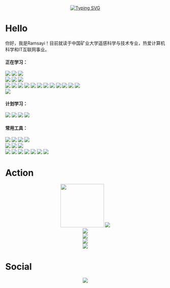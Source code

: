 <div align="center">
	<a href="https://git.io/typing-svg"><img src="https://readme-typing-svg.demolab.com?font=Fira+Code&size=40&pause=1000&color=2196F3&width=500&height=80&lines=console.log('Hello!')" alt="Typing SVG" /></a>
</div>

# Hello

你好，我是Ramsayi！目前就读于中国矿业大学遥感科学与技术专业，热爱计算机科学和IT互联网事业。

#### 正在学习：

<span >
	<img  src="https://img.shields.io/badge/-C++-00599C?style=flat-square&logo=cplusplus" />
	<img  src="https://img.shields.io/badge/-Python-black?style=flat-square&logo=python" />
	<img  src="https://img.shields.io/badge/-MySQL-black?style=flat-square&logo=mysql" />
	<br />
	<img  src="https://img.shields.io/badge/-Dart-0175C2?style=flat-square&logo=dart" />
	<img  src="https://img.shields.io/badge/-Flutter-02569B?style=flat-square&logo=flutter" />
	<img  src="https://img.shields.io/badge/-React Native-black?style=flat-square&logo=react" />
	<br />
	<img  src="https://img.shields.io/badge/-HTML5-E34F26?style=flat-square&logo=html5&logoColor=white" />
	<img  src="https://img.shields.io/badge/-CSS3-1572B6?style=flat-square&logo=css3" />
	<img  src="https://img.shields.io/badge/-JavaScript-black?style=flat-square&logo=javascript" />
	<img  src="https://img.shields.io/badge/-TypeScript-black?style=flat-square&logo=typescript" />
	<img  src="https://img.shields.io/badge/-jQuery-0769AD?style=flat-square&logo=jquery" />
	<img  src="https://img.shields.io/badge/-BootStrap-black?style=flat-square&logo=bootstrap" />
	<img  src="https://img.shields.io/badge/-Node.js-black?style=flat-square&logo=node.js" />
	<img  src="https://img.shields.io/badge/-Axios-5A29E4?style=flat-square&logo=axios" />
	<img  src="https://img.shields.io/badge/-Webpack-black?style=flat-square&logo=webpack" />
	<img  src="https://img.shields.io/badge/-Vue.js-black?style=flat-square&logo=vue.js" />
	<img  src="https://img.shields.io/badge/-React.js-black?style=flat-square&logo=react" />
	<img  src="https://img.shields.io/badge/-Quasar-1976D2?style=flat-square&logo=quasar" />
	<br />
	<img  src="https://img.shields.io/badge/-Vim-019733?style=flat-square&logo=vim" />
</span>

#### 计划学习：

<span >
	<img  src="https://img.shields.io/badge/-Docker-black?style=flat-square&logo=docker" />
	<img  src="https://img.shields.io/badge/-KOA-33333D?style=flat-square&logo=koa" />
	<img  src="https://img.shields.io/badge/-MongoDB-black?style=flat-square&logo=mongodb" />
	<img  src="https://img.shields.io/badge/-Electron-black?style=flat-square&logo=electron" />
</span>

#### 常用工具：

<span >
	<img  src="https://img.shields.io/badge/-Windows 11-black?style=flat-square&logo=Windows" />
	<img  src="https://img.shields.io/badge/-Ubuntu 22-black?style=flat-square&logo=ubuntu" />
	<img  src="https://img.shields.io/badge/-Fedora 37-black?style=flat-square&logo=fedora" />
	<img  src="https://img.shields.io/badge/-Manjaro KDE 21-black?style=flat-square&logo=manjaro" />
    <br />
	<img  src="https://img.shields.io/badge/-Adobe PhotoShop-black?style=flat-square&logo=adobephotoshop" />
	<img  src="https://img.shields.io/badge/-Adobe Premiere Pro-black?style=flat-square&logo=adobepremierepro" />
	<img  src="https://img.shields.io/badge/-Adobe XD-black?style=flat-square&logo=adobexd" />
    <br />
	<img  src="https://img.shields.io/badge/-Visual Studio Code-007ACC?style=flat-square&logo=visualstudiocode" />
	<img  src="https://img.shields.io/badge/-WebStorm-black?style=flat-square&logo=webstorm" />
	<img  src="https://img.shields.io/badge/-Android Studio-black?style=flat-square&logo=androidstudio" />
	<img  src="https://img.shields.io/badge/-PyCharm-black?style=flat-square&logo=pycharm" />
	<img  src="https://img.shields.io/badge/-Git-black?style=flat-square&logo=git" />
	<img  src="https://img.shields.io/badge/-Github-black?style=flat-square&logo=github" />
	<img  src="https://img.shields.io/badge/-SourceTree-0052CC?style=flat-square&logo=sourcetree" />
</span>

# Action

<div align="center">
    <img height="137px" src="https://github-readme-stats.vercel.app/api?username=ramsayi&hide_title=true&hide_border=true&show_icons=trueline_height=21&show_icons=true&theme=radical" />
    <img  src="https://github-readme-stats.vercel.app/api/top-langs/?username=ramsayi&hide_title=true&hide_border=true&layout=compact&langs_count=6&show_icons=true&theme=radical" />
</div>

<div align="center">
    <img src="https://activity-graph.herokuapp.com/graph?username=ramsayi&theme=github" />
</div>

<div align="center">
    <img  src="https://github-readme-streak-stats.herokuapp.com/?user=ramsayi" />
</div>

<div align="center">
    <img src="https://metrics.lecoq.io/ramsayi?template=classic&base=header%2C%20activity%2C%20community%2C%20repositories%2C%20metadata&base.indepth=false&base.hireable=false&base.skip=false&config.timezone=Asia%2FShanghai">
</div>

<div align="center">
	<img  src="https://github-profile-trophy.vercel.app/?username=ramsayi&theme=gruvbox&row=1&column=7&no-frame=true&no-bg=true" />
</div>

# Social

<div align="center">
    <img src="https://stats.justsong.cn/api/csdn?id=Ramsayi">
</div>
